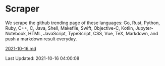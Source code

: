 # Scraper

We scrape the github trending page of these languages: Go, Rust, Python, Ruby, C++, C, Java, Shell, Makefile, Swift, Objective-C, Kotlin, Jupyter-Notebook, HTML, JavaScript, TypeScript, CSS, Vue, TeX, Markdown, and push a markdown result everyday.

[2021-10-16.md](https://github.com/yangwenmai/github-trending-backup/blob/master/2021-10-16.md)

Last Updated: 2021-10-16 04:00:08